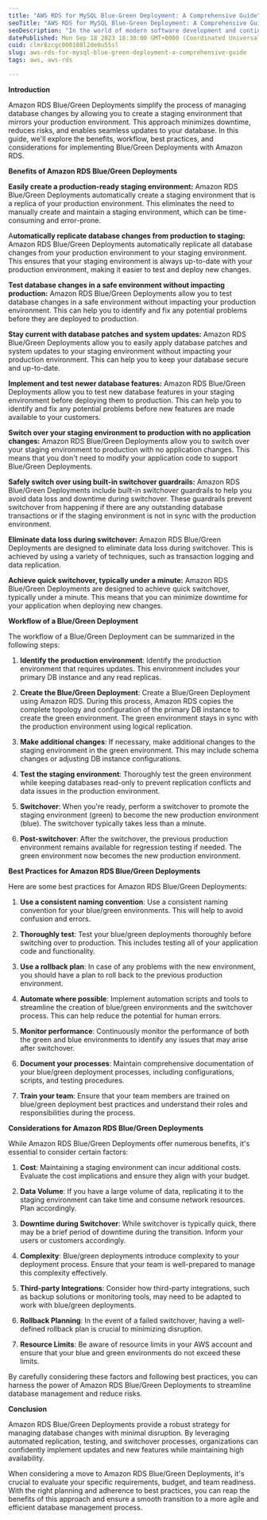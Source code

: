 ```yaml
---
title: "AWS RDS for MySQL Blue-Green Deployment: A Comprehensive Guide"
seoTitle: "AWS RDS for MySQL Blue-Green Deployment: A Comprehensive Guide"
seoDescription: "In the world of modern software development and continuous integration and deployment (CI/CD), ensuring seamless updates and minimizing downtime are paramou"
datePublished: Mon Sep 18 2023 18:30:00 GMT+0000 (Coordinated Universal Time)
cuid: clmr8zcgc000108l2de0u55sl
slug: aws-rds-for-mysql-blue-green-deployment-a-comprehensive-guide
tags: aws, aws-rds

---
```


**Introduction**

Amazon RDS Blue/Green Deployments simplify the process of managing database changes by allowing you to create a staging environment that mirrors your production environment. This approach minimizes downtime, reduces risks, and enables seamless updates to your database. In this guide, we'll explore the benefits, workflow, best practices, and considerations for implementing Blue/Green Deployments with Amazon RDS.

**Benefits of Amazon RDS Blue/Green Deployments**

**Easily create a production-ready staging environment:** Amazon RDS Blue/Green Deployments automatically create a staging environment that is a replica of your production environment. This eliminates the need to manually create and maintain a staging environment, which can be time-consuming and error-prone.

A**utomatically replicate database changes from production to staging:** Amazon RDS Blue/Green Deployments automatically replicate all database changes from your production environment to your staging environment. This ensures that your staging environment is always up-to-date with your production environment, making it easier to test and deploy new changes.

**Test database changes in a safe environment without impacting production:** Amazon RDS Blue/Green Deployments allow you to test database changes in a safe environment without impacting your production environment. This can help you to identify and fix any potential problems before they are deployed to production.

**Stay current with database patches and system updates:** Amazon RDS Blue/Green Deployments allow you to easily apply database patches and system updates to your staging environment without impacting your production environment. This can help you to keep your database secure and up-to-date.

**Implement and test newer database features:** Amazon RDS Blue/Green Deployments allow you to test new database features in your staging environment before deploying them to production. This can help you to identify and fix any potential problems before new features are made available to your customers.

**Switch over your staging environment to production with no application changes:** Amazon RDS Blue/Green Deployments allow you to switch over your staging environment to production with no application changes. This means that you don't need to modify your application code to support Blue/Green Deployments.

**Safely switch over using built-in switchover guardrails:** Amazon RDS Blue/Green Deployments include built-in switchover guardrails to help you avoid data loss and downtime during switchover. These guardrails prevent switchover from happening if there are any outstanding database transactions or if the staging environment is not in sync with the production environment.

**Eliminate data loss during switchover:** Amazon RDS Blue/Green Deployments are designed to eliminate data loss during switchover. This is achieved by using a variety of techniques, such as transaction logging and data replication.

**Achieve quick switchover, typically under a minute:** Amazon RDS Blue/Green Deployments are designed to achieve quick switchover, typically under a minute. This means that you can minimize downtime for your application when deploying new changes.

**Workflow of a Blue/Green Deployment**

The workflow of a Blue/Green Deployment can be summarized in the following steps:

1. **Identify the production environment**: Identify the production environment that requires updates. This environment includes your primary DB instance and any read replicas.
    
2. **Create the Blue/Green Deployment**: Create a Blue/Green Deployment using Amazon RDS. During this process, Amazon RDS copies the complete topology and configuration of the primary DB instance to create the green environment. The green environment stays in sync with the production environment using logical replication.
    
3. **Make additional changes**: If necessary, make additional changes to the staging environment in the green environment. This may include schema changes or adjusting DB instance configurations.
    
4. **Test the staging environment**: Thoroughly test the green environment while keeping databases read-only to prevent replication conflicts and data issues in the production environment.
    
5. **Switchover**: When you're ready, perform a switchover to promote the staging environment (green) to become the new production environment (blue). The switchover typically takes less than a minute.
    
6. **Post-switchover**: After the switchover, the previous production environment remains available for regression testing if needed. The green environment now becomes the new production environment.
    

**Best Practices for Amazon RDS Blue/Green Deployments**

Here are some best practices for Amazon RDS Blue/Green Deployments:

1. **Use a consistent naming convention**: Use a consistent naming convention for your blue/green environments. This will help to avoid confusion and errors.
    
2. **Thoroughly test**: Test your blue/green deployments thoroughly before switching over to production. This includes testing all of your application code and functionality.
    
3. **Use a rollback plan**: In case of any problems with the new environment, you should have a plan to roll back to the previous production environment.
    
4. **Automate where possible**: Implement automation scripts and tools to streamline the creation of blue/green environments and the switchover process. This can help reduce the potential for human errors.
    
5. **Monitor performance**: Continuously monitor the performance of both the green and blue environments to identify any issues that may arise after switchover.
    
6. **Document your processes**: Maintain comprehensive documentation of your blue/green deployment processes, including configurations, scripts, and testing procedures.
    
7. **Train your team**: Ensure that your team members are trained on blue/green deployment best practices and understand their roles and responsibilities during the process.
    

**Considerations for Amazon RDS Blue/Green Deployments**

While Amazon RDS Blue/Green Deployments offer numerous benefits, it's essential to consider certain factors:

1. **Cost**: Maintaining a staging environment can incur additional costs. Evaluate the cost implications and ensure they align with your budget.
    
2. **Data Volume**: If you have a large volume of data, replicating it to the staging environment can take time and consume network resources. Plan accordingly.
    
3. **Downtime during Switchover**: While switchover is typically quick, there may be a brief period of downtime during the transition. Inform your users or customers accordingly.
    
4. **Complexity**: Blue/green deployments introduce complexity to your deployment process. Ensure that your team is well-prepared to manage this complexity effectively.
    
5. **Third-party Integrations**: Consider how third-party integrations, such as backup solutions or monitoring tools, may need to be adapted to work with blue/green deployments.
    
6. **Rollback Planning**: In the event of a failed switchover, having a well-defined rollback plan is crucial to minimizing disruption.
    
7. **Resource Limits**: Be aware of resource limits in your AWS account and ensure that your blue and green environments do not exceed these limits.
    

By carefully considering these factors and following best practices, you can harness the power of Amazon RDS Blue/Green Deployments to streamline database management and reduce risks.

**Conclusion**

Amazon RDS Blue/Green Deployments provide a robust strategy for managing database changes with minimal disruption. By leveraging automated replication, testing, and switchover processes, organizations can confidently implement updates and new features while maintaining high availability.

When considering a move to Amazon RDS Blue/Green Deployments, it's crucial to evaluate your specific requirements, budget, and team readiness. With the right planning and adherence to best practices, you can reap the benefits of this approach and ensure a smooth transition to a more agile and efficient database management process.